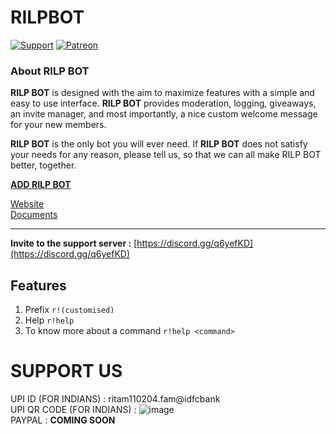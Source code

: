 # RILPBOT

[![Support](https://discordapp.com/api/guilds/741999360539099199/widget.png?style=shield)](https://discord.gg/q6yefKD) 
[![Patreon](https://img.shields.io/badge/Donate-Patreon-orange.svg)](https://www.patreon.com/rilpdevelopment) 

### About **RILP BOT**

**RILP BOT** is designed with the aim to maximize features with a simple and easy to use interface. **RILP BOT** provides moderation, logging, giveaways, an invite manager, and most importantly, a nice custom welcome message for your new members.

**RILP BOT** is the only bot you will ever need. If **RILP BOT** does not satisfy your needs for any reason, please tell us, so that we can all make RILP BOT better, together.

**[ADD RILP BOT](https://discord.com/oauth2/authorize?client_id=718501137484873748&permissions=1036348662&scope=bot)**

[Website](https://rilp-bot4.webnode.com/) \
[Documents](https://rilp-bot4.webnode.com/docs/) 

___
**Invite to the support server :**
[https://discord.gg/q6yefKD](https://discord.gg/q6yefKD)

## Features
1. Prefix
`r!(customised)`
2. Help
`r!help`
3. To know more about a command
`r!help <command>`


# SUPPORT US 
UPI ID (FOR INDIANS) : ritam110204.fam@idfcbank \
UPI QR CODE (FOR INDIANS) : ![image](https://media.discordapp.net/attachments/677173250178023426/772834253787758602/IMG_20201102_201714.jpg?width=497&height=499) \
PAYPAL : **COMING SOON**
